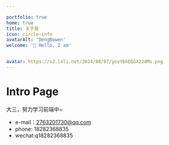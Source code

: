 ```yaml
---

portfolio: true
home: true
title: 关于我
icon: circle-info
avatarAlt: 'DengBowen'
welcome: '👋 Hello, I am'


avatar: https://s2.loli.net/2024/08/07/ynvY6hDSGX2zdMs.png
---
```


# Intro Page



大三，努力学习前端中~

<typed :typedList="['自在，轻盈，我本不想停留','烦烦',]"/>

* e-mail：2763201730@qq.com
* phone: 18282368835
* wechat:q18282368835

